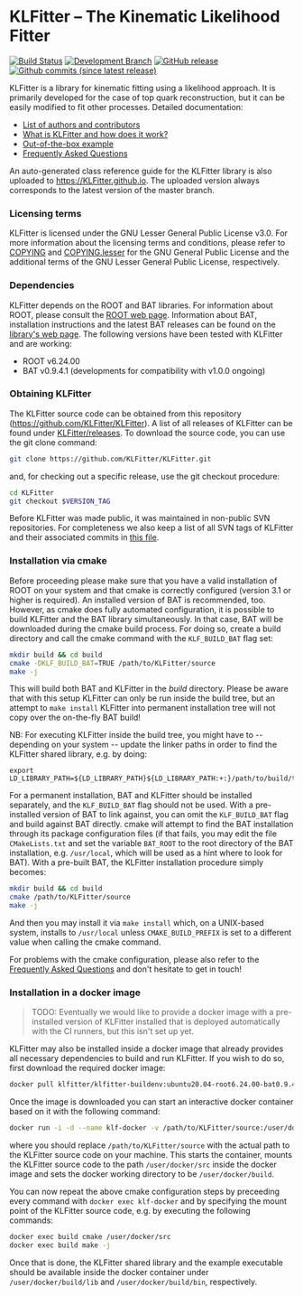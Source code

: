 # KLFitter – The Kinematic Likelihood Fitter

[![Build Status](https://img.shields.io/travis/KLFitter/KLFitter/dev-2.0)](https://travis-ci.org/KLFitter/KLFitter)
[![Development Branch](https://img.shields.io/badge/dev%20branch-2.0-red)](https://github.com/KLFitter/KLFitter/branches)
[![GitHub release](https://img.shields.io/github/release/KLFitter/KLFitter.svg)](https://github.com/KLFitter/KLFitter/releases)
[![Github commits (since latest release)](https://img.shields.io/github/commits-since/KLFitter/KLFitter/latest.svg)](https://github.com/KLFitter/KLFitter/commits/)


KLFitter is a library for kinematic fitting using a likelihood approach. It is
primarily developed for the case of top quark reconstruction, but it can be
easily modified to fit other processes. Detailed documentation:

- [List of authors and contributors](doc/Authors.md)
- [What is KLFitter and how does it work?](doc/WhatIsKLF.md)
- [Out-of-the-box example](doc/Example.md)
- [Frequently Asked Questions](doc/FAQ.md)

An auto-generated class reference guide for the KLFitter library is also
uploaded to https://KLFitter.github.io. The uploaded version always corresponds
to the latest version of the master branch.


### Licensing terms

KLFitter is licensed under the GNU Lesser General Public License v3.0. For more
information about the licensing terms and conditions, please refer to
[COPYING](COPYING) and [COPYING.lesser](COPYING.LESSER) for the GNU General
Public License and the additional terms of the GNU Lesser General Public
License, respectively.


### Dependencies

KLFitter depends on the ROOT and BAT libraries. For information about ROOT,
please consult the [ROOT web page](https://root.cern.ch/). Information about
BAT, installation instructions and the latest BAT releases can be found on the
[library's web page](http://www.mppmu.mpg.de/bat/). The following versions have
been tested with KLFitter and are working:

- ROOT v6.24.00
- BAT v0.9.4.1 (developments for compatibility with v1.0.0 ongoing)


### Obtaining KLFitter

The KLFitter source code can be obtained from this repository
(https://github.com/KLFitter/KLFitter). A list of all releases of KLFitter can
be found under
[KLFitter/releases](https://github.com/KLFitter/KLFitter/releases). To download
the source code, you can use the git clone command:

```sh
git clone https://github.com/KLFitter/KLFitter.git
```

and, for checking out a specific release, use the git checkout procedure:

```sh
cd KLFitter
git checkout $VERSION_TAG
```

Before KLFitter was made public, it was maintained in non-public SVN
repositories. For completeness we also keep a list of all SVN tags of KLFitter
and their associated commits in [this file](doc/SVN-tags.md).


### Installation via cmake

Before proceeding please make sure that you have a valid installation of ROOT on
your system and that cmake is correctly configured (version 3.1 or higher is
required). An installed version of BAT is recommended, too. However, as cmake
does fully automated configuration, it is possible to build KLFitter and the BAT
library simultaneously. In that case, BAT will be downloaded during the cmake
build process. For doing so, create a build directory and call the cmake command
with the `KLF_BUILD_BAT` flag set:

```sh
mkdir build && cd build
cmake -DKLF_BUILD_BAT=TRUE /path/to/KLFitter/source
make -j
```

This will build both BAT and KLFitter in the _build_ directory. Please be aware
that with this setup KLFitter can only be run inside the build tree, but an
attempt to `make install` KLFitter into permanent installation tree will not
copy over the on-the-fly BAT build!

NB: For executing KLFitter inside the build tree, you might have to -- depending
on your system -- update the linker paths in order to find the KLFitter shared
library, e.g. by doing:

``` shsh
export LD_LIBRARY_PATH=${LD_LIBRARY_PATH}${LD_LIBRARY_PATH:+:}/path/to/build/tree/lib
```

For a permanent installation, BAT and KLFitter should be installed separately,
and the `KLF_BUILD_BAT` flag should not be used. With a pre-installed version of
BAT to link against, you can omit the `KLF_BUILD_BAT` flag and build against BAT
directly. cmake will attempt to find the BAT installation through its package
configuration files (if that fails, you may edit the file `CMakeLists.txt` and
set the variable `BAT_ROOT` to the root directory of the BAT installation, e.g.
`/usr/local`, which will be used as a hint where to look for BAT). With a
pre-built BAT, the KLFitter installation procedure simply becomes:

```sh
mkdir build && cd build
cmake /path/to/KLFitter/source
make -j
```

And then you may install it via `make install` which, on a UNIX-based system,
installs to `/usr/local` unless `CMAKE_BUILD_PREFIX` is set to a different value
when calling the cmake command.

For problems with the cmake configuration, please also refer to the [Frequently
Asked Questions](doc/FAQ.md) and don't hesitate to get in touch!


### Installation in a docker image

> TODO: Eventually we would like to provide a docker image with a pre-installed
> version of KLFitter installed that is deployed automatically with the CI
> runners, but this isn't set up yet.

KLFitter may also be installed inside a docker image that already provides all
necessary dependencies to build and run KLFitter. If you wish to do so, first
download the required docker image:

``` sh
docker pull klfitter/klfitter-buildenv:ubuntu20.04-root6.24.00-bat0.9.4.1
```

Once the image is downloaded you can start an interactive docker container based
on it with the following command:

``` sh
docker run -i -d --name klf-docker -v /path/to/KLFitter/source:/user/docker/src -w /user/docker/build klfitter/klfitter-buildenv:ubuntu20.04-root6.24.00-bat0.9.4.1
```

where you should replace `/path/to/KLFitter/source` with the actual path to the
KLFitter source code on your machine. This starts the container, mounts the
KLFitter source code to the path `/user/docker/src` inside the docker image and
sets the docker working directory to be `/user/docker/build`. 

You can now repeat the above cmake configuration steps by preceeding every
command with `docker exec klf-docker` and by specifying the mount point of the
KLFitter source code, e.g. by executing the following commands:

``` sh
docker exec build cmake /user/docker/src
docker exec build make -j
```

Once that is done, the KLFitter shared library and the example executable should
be available inside the docker container under `/user/docker/build/lib` and
`/user/docker/build/bin`, respectively.
